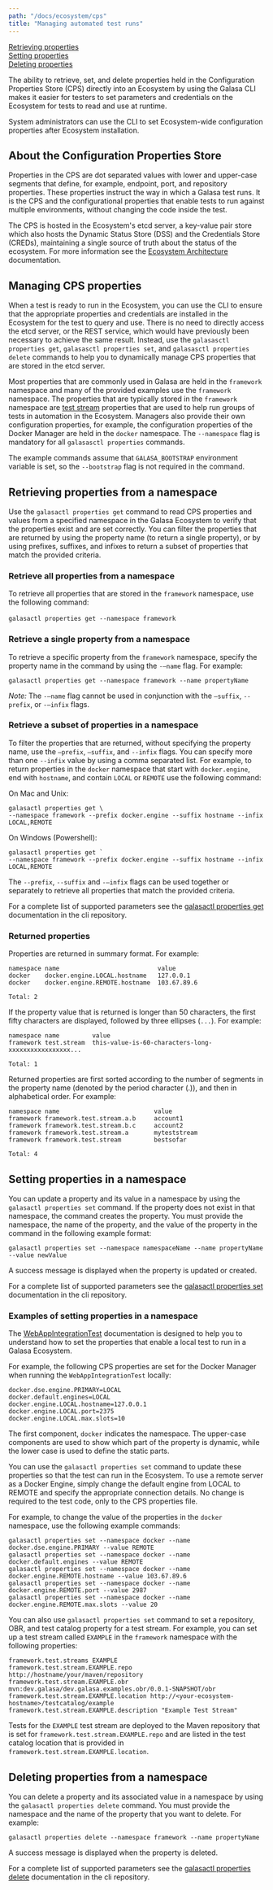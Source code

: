 ```yaml
---
path: "/docs/ecosystem/cps"
title: "Managing automated test runs"
---
```


[Retrieving properties](#retrieving)<br>
[Setting properties](#setting)<br>
[Deleting properties](#deleting)<br>

The ability to retrieve, set, and delete properties held in the Configuration Properties Store (CPS) directly into an Ecosystem by using the Galasa CLI makes it easier for testers to set parameters and credentials on the Ecosystem for tests to read and use at runtime. 

System administrators can use the CLI to set Ecosystem-wide configuration properties after Ecosystem installation.


## About the Configuration Properties Store 

Properties in the CPS are dot separated values with lower and upper-case segments that define, for example, endpoint, port, and repository properties. These properties instruct the way in which a Galasa test runs.  It is the CPS and the configurational properties that enable tests to run against multiple environments, without changing the code inside the test. 

The CPS is hosted in the Ecosystem's etcd server, a key-value pair store which also hosts the Dynamic Status Store (DSS) and the Credentials Store (CREDs), maintaining a single source of truth about the status of the ecosystem. For more information see the [Ecosystem Architecture](/docs/ecosystem/architecture) documentation.


## Managing CPS properties

When a test is ready to run in the Ecosystem, you can use the CLI to ensure that the appropriate properties and credentials are installed in the Ecosystem for the test to query and use. There is no need to directly access the etcd server, or the REST service, which would have previously been necessary to achieve the same result. Instead, use the `galasasctl properties get`, `galasasctl properties set`, and `galasasctl properties delete` commands to help you to dynamically manage CPS properties that are stored in the etcd server. 

Most properties that are commonly used in Galasa are held in the `framework` namespace and many of the provided examples use the `framework` namespace. The properties that are typically stored in the `framework` namespace are [test stream](../writing-own-tests/test-streams) properties that are used to help run groups of tests in automation in the Ecosystem. Managers also provide their own configuration properties, for example, the configuration properties of the Docker Manager are held in the `docker` namespace. The `--namespace` flag is mandatory for all `galasasctl properties` commands. 

The example commands assume that `GALASA_BOOTSTRAP` environment variable is set, so the `--bootstrap` flag is not required in the command. 

## <a name="retrieving"></a>Retrieving properties from a namespace 

Use the `galasactl properties get` command to read CPS properties and values from a specified namespace in the Galasa Ecosystem to verify that the properties exist and are set correctly. You can filter the properties that are returned by using the property name (to return a single property), or by using prefixes, suffixes, and infixes to return a subset of properties that match the provided criteria. 


### Retrieve all properties from a namespace

To retrieve all properties that are stored in the `framework` namespace, use the following command:<br><br>
`galasactl properties get --namespace framework`


### Retrieve a single property from a namespace

To retrieve a specific property from the `framework` namespace, specify the property name in the command by using the `-–name` flag. For example:

```galasactl properties get --namespace framework --name propertyName```
 

*Note:* The `-–name` flag cannot be used in conjunction with the `–suffix`, `--prefix`, or `-–infix` flags.

### Retrieve a subset of properties in a namespace

To filter the properties that are returned, without specifying the property name, use the `–prefix`, `–suffix`, and ``--infix`` flags. You can specify more than one `--infix` value by using a comma separated list. For example, to return properties in the `docker` namespace that start with `docker.engine`, end with `hostname`, and contain `LOCAL` or `REMOTE` use the following command: 


On Mac and Unix:

```
galasactl properties get \
--namespace framework --prefix docker.engine --suffix hostname --infix LOCAL,REMOTE
```

On Windows (Powershell):

```
galasactl properties get `
--namespace framework --prefix docker.engine --suffix hostname --infix LOCAL,REMOTE
```


The `--prefix`, `--suffix` and `-–infix` flags can be used together or separately to retrieve all properties that match the provided criteria.


For a complete list of supported parameters see the <a href="https://github.com/galasa-dev/cli/blob/main/docs/generated/galasactl_properties_get.md" target="_blank"> galasactl properties get</a> documentation in the cli repository.


### Returned properties


Properties are returned in summary format. For example:

```
namespace name                           value
docker    docker.engine.LOCAL.hostname   127.0.0.1
docker    docker.engine.REMOTE.hostname  103.67.89.6

Total: 2
```

If the property value that is returned is longer than 50 characters, the first fifty characters are displayed, followed by three ellipses (`...`). For example:

```
namespace name         value
framework test.stream  this-value-is-60-characters-long-xxxxxxxxxxxxxxxxx...

Total: 1
```


Returned properties are first sorted according to the number of segments in the property name (denoted by the period character (.)), and then in alphabetical order. For example:

```
namespace name                          value
framework framework.test.stream.a.b     account1
framework framework.test.stream.b.c     account2
framework framework.test.stream.a       myteststream
framework framework.test.stream         bestsofar

Total: 4
```


## <a name="setting"></a>Setting properties in a namespace

You can update a property and its value in a namespace by using the `galasactl properties set` command. If the property does not exist in that namespace, the command creates the property. You must provide the namespace, the name of the property, and the value of the property in the command in the following example format:

```galasactl properties set --namespace namespaceName --name propertyName --value newValue```

A success message is displayed when the property is updated or created.

For a complete list of supported parameters see the <a href="https://github.com/galasa-dev/cli/blob/main/docs/generated/galasactl_properties_set.md" target="_blank"> galasactl properties set</a> documentation in the cli repository.

### Examples of setting properties in a namespace

The [WebAppIntegrationTest](../running-simbank-tests/web-app-integration-test) documentation is designed to help you to understand how to set the properties that enable a local test to run in a Galasa Ecosystem.

For example, the following CPS properties are set for the Docker Manager when running the `WebAppIntegrationTest` locally:

```
docker.dse.engine.PRIMARY=LOCAL
docker.default.engines=LOCAL
docker.engine.LOCAL.hostname=127.0.0.1
docker.engine.LOCAL.port=2375
docker.engine.LOCAL.max.slots=10
```

The first component, `docker` indicates the namespace. The upper-case components are used to show which part of the property is dynamic, while the lower case is used to define the static parts.

You can use the `galasactl properties set` command to update these properties so that the test can run in the Ecosystem. To use a remote server as a Docker Engine, simply change the default engine from LOCAL to REMOTE and specify the appropriate connection details. No change is required to the test code, only to the CPS properties file.

For example, to change the value of the properties in the `docker` namespace, use the following example commands:

```
galasactl properties set --namespace docker --name docker.dse.engine.PRIMARY --value REMOTE
galasactl properties set --namespace docker --name docker.default.engines --value REMOTE
galasactl properties set --namespace docker --name docker.engine.REMOTE.hostname --value 103.67.89.6
galasactl properties set --namespace docker --name docker.engine.REMOTE.port --value 2987
galasactl properties set --namespace docker --name docker.engine.REMOTE.max.slots --value 20
```

You can also use `galasactl properties set` command to set a repository, OBR, and test catalog property for a test stream. For example, you can set up a test stream called `EXAMPLE` in the `framework` namespace with the following properties:   

```
framework.test.streams EXAMPLE
framework.test.stream.EXAMPLE.repo http://hostname/your/maven/repository
framework.test.stream.EXAMPLE.obr mvn:dev.galasa/dev.galasa.examples.obr/0.0.1-SNAPSHOT/obr
framework.test.stream.EXAMPLE.location http://<your-ecosystem-hostname>/testcatalog/example
framework.test.stream.EXAMPLE.description "Example Test Stream"
```

Tests for the `EXAMPLE` test stream are deployed to the Maven repository that is set for `framework.test.stream.EXAMPLE.repo` and are listed in the test catalog location that is provided in `framework.test.stream.EXAMPLE.location`.


## <a name="deleting"></a>Deleting properties from a namespace

You can delete a property and its associated value in a namespace by using the `galasactl properties delete` command. You must provide the namespace and the name of the property that you want to delete.  For example:

```galasactl properties delete --namespace framework --name propertyName```

A success message is displayed when the property is deleted.

For a complete list of supported parameters see the <a href="https://github.com/galasa-dev/cli/blob/main/docs/generated/galasactl_properties_delete.md" target="_blank"> galasactl properties delete</a> documentation in the cli repository.



